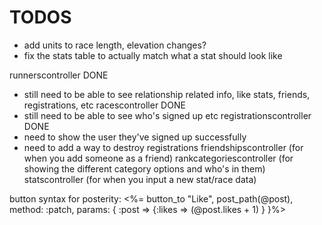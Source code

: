 # TODOS

* add units to race length, elevation changes?
* fix the stats table to actually match what a stat should look like

runnerscontroller DONE
  * still need to be able to see relationship related info, like stats, friends, registrations, etc
racescontroller DONE
  * still need to be able to see who's signed up etc
registrationscontroller DONE
  * need to show the user they've signed up successfully
  * need to add a way to destroy registrations
friendshipscontroller (for when you add someone as a friend)
rankcategoriescontroller (for showing the different category options and who's in them)
statscontroller (for when you input a new stat/race data)

button syntax for posterity:
<%= button_to "Like", post_path(@post), method: :patch, params: { :post => {:likes => (@post.likes + 1) } }%>